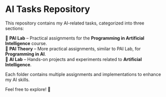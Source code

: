 # AI Tasks Repository

This repository contains my AI-related tasks, categorized into three sections:

📂 **PAI Lab** – Practical assignments for the **Programming in Artificial Intelligence** course.  
📂 **PAI Theory** – More practical assignments, similar to PAI Lab, for **Programming in AI**.  
📂 **AI Lab** – Hands-on projects and experiments related to **Artificial Intelligence**.  

Each folder contains multiple assignments and implementations to enhance my AI skills.  

Feel free to explore! 🚀  
